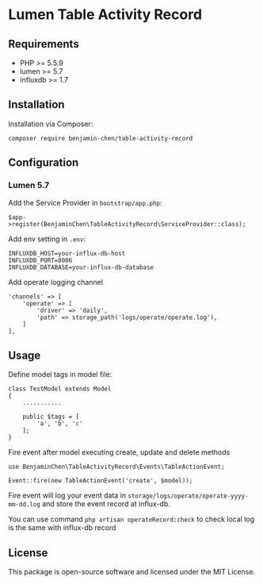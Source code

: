 # Lumen Table Activity Record

## Requirements

- PHP >= 5.5.9
- lumen >= 5.7
- influxdb >= 1.7

## Installation

Installation via Composer:
```
composer require benjamin-chen/table-activity-record
```

## Configuration

### Lumen 5.7

Add the Service Provider in ```bootstrap/app.php```:
```
$app->register(BenjaminChen\TableActivityRecord\ServiceProvider::class);
```

Add env setting in ```.env```:
```
INFLUXDB_HOST=your-influx-db-host
INFLUXDB_PORT=8086
INFLUXDB_DATABASE=your-influx-db-database
```

Add operate logging channel
```
'channels' => [
    'operate' => [
        'driver' => 'daily',
        'path' => storage_path('logs/operate/operate.log'),
    ]
],
```

## Usage

Define model tags in model file:
```
class TestModel extends Model
{
    ...........

    public $tags = [
        'a', 'b', 'c'
    ];
}
```

Fire event after model executing create, update and delete methods
```
use BenjaminChen\TableActivityRecord\Events\TableActionEvent;

Event::fire(new TableActionEvent('create', $model));
```

Fire event will log your event data in ```storage/logs/operate/operate-yyyy-mm-dd.log``` and store the event record at influx-db.

You can use command ```php artisan operateRecord:check``` to check local log is the same with influx-db record

## License

This package is open-source software and licensed under the MIT License.